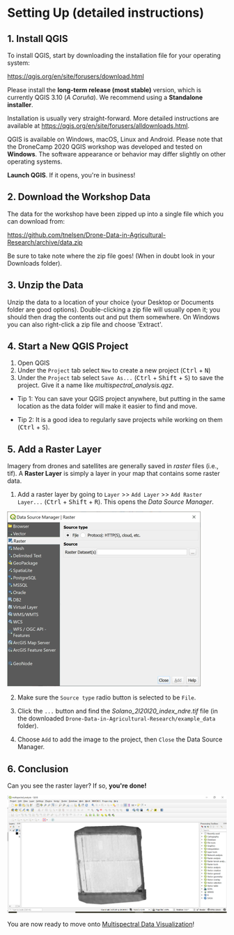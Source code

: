 # Setting Up (detailed instructions)

## 1. Install QGIS

To install QGIS, start by downloading the installation file for your operating system:

<a href = "https://qgis.org/en/site/forusers/download.html" target="_blank">https://qgis.org/en/site/forusers/download.html</a>

Please install the **long-term release (most stable)** version, which is currently QGIS 3.10 (*A Coruña*). We recommend using a **Standalone installer**.

Installation is usually very straight-forward. More detailed instructions are available at <a href = "https://qgis.org/en/site/forusers/alldownloads.html" target="_blank">https://qgis.org/en/site/forusers/alldownloads.html</a>.

QGIS is available on Windows, macOS, Linux and Android. Please note that the DroneCamp 2020 QGIS workshop was developed and tested on **Windows**. The software appearance or behavior may differ slightly on other operating systems.

**Launch QGIS**. If it opens, you're in business!

## 2. Download the Workshop Data

The data for the workshop have been zipped up into a single file which you can download from:

https://github.com/tnelsen/Drone-Data-in-Agricultural-Research/archive/data.zip

Be sure to take note where the zip file goes! (When in doubt look in your Downloads folder).

## 3. Unzip the Data

Unzip the data to a location of your choice (your Desktop or Documents folder are good options). Double-clicking a zip file will usually open it; you should then drag the contents out and put them somewhere. On Windows you can also right-click a zip file and choose 'Extract'.

## 4. Start a New QGIS Project

1. Open QGIS
2. Under the `Project` tab select `New` to create a new project (<kbd>Ctrl</kbd> + <kbd>N</kbd>)
3. Under the `Project` tab select `Save As...` (<kbd>Ctrl</kbd> + <kbd>Shift</kbd> + <kbd>S</kbd>) to save the project. Give it a name like *multispectral_analysis.qgz*.

* Tip 1: You can save your QGIS project anywhere, but putting in the same location as the data folder will make it easier to find and move.

* Tip 2: It is a good idea to regularly save projects while working on them (<kbd>Ctrl</kbd> + <kbd>S</kbd>).

## 5. Add a Raster Layer

Imagery from drones and satellites are generally saved in *raster* files (i.e., tif). A **Raster Layer** is simply a layer in your map that contains some raster data.

1. Add a raster layer by going to `Layer` >> `Add Layer` >> `Add Raster Layer...` (<kbd>Ctrl</kbd> + <kbd>Shift</kbd> + <kbd>R</kbd>). This opens the *Data Source Manager*.

![](img/qgis_data_source_manager.png)

2. Make sure the `Source type` radio button is selected to be `File`.

3. Click the `...` button and find  the *Solano_2l20l20_index_ndre.tif* file (in the downloaded `Drone-Data-in-Agricultural-Research/example_data` folder).

4. Choose `Add` to add the image to the project, then `Close` the Data Source Manager.

## 6. Conclusion

Can you see the raster layer? If so, **you're done!** 

![](img/check-in-1.png)


You are now ready to move onto [Multispectral Data Visualization](02-multispectral-data-visualization.md)!

